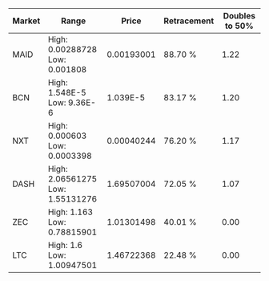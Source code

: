 | Market | Range | Price| Retracement | Doubles to 50% |
| --- | --- | --- | --- | --- |
| MAID | High: 0.00288728<br />Low: 0.001808 | 0.00193001 | 88.70 % | 1.22 |
| BCN | High: 1.548E-5<br />Low: 9.36E-6 | 1.039E-5 | 83.17 % | 1.20 |
| NXT | High: 0.000603<br />Low: 0.0003398 | 0.00040244 | 76.20 % | 1.17 |
| DASH | High: 2.06561275<br />Low: 1.55131276 | 1.69507004 | 72.05 % | 1.07 |
| ZEC | High: 1.163<br />Low: 0.78815901 | 1.01301498 | 40.01 % | 0.00 |
| LTC | High: 1.6<br />Low: 1.00947501 | 1.46722368 | 22.48 % | 0.00 |
